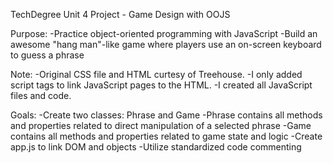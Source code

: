 TechDegree Unit 4 Project - Game Design with OOJS

Purpose:
-Practice object-oriented programming with JavaScript
-Build an awesome "hang man"-like game where players use an on-screen keyboard to guess a phrase

Note:
-Original CSS file and HTML curtesy of Treehouse.
-I only added script tags to link JavaScript pages to the HTML.
-I created all JavaScript files and code.

Goals:
-Create two classes: Phrase and Game
  -Phrase contains all methods and properties related to direct manipulation of a selected phrase
  -Game contains all methods and properties related to game state and logic
-Create app.js to link DOM and objects
-Utilize standardized code commenting

